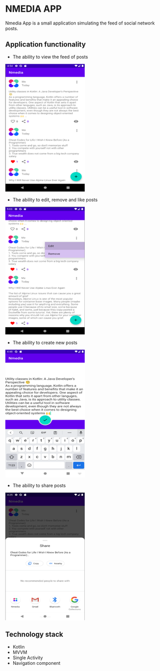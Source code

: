 # NMEDIA APP

Nmedia App is a small application simulating the feed of social network posts.

## Application functionality

* The ability to view the feed of posts

<img src="screenshots\1.png" width="250" height="400" />

* The ability to edit, remove and like posts

<img src="screenshots\2.png" width="250" height="400" />

* The ability to create new posts

<img src="screenshots\3.png" width="250" height="400" />

* The ability to share posts

<img src="screenshots\4.png" width="250" height="400" />

## Technology stack

* Kotlin
* MVVM
* Single Activity
* Navigation component
